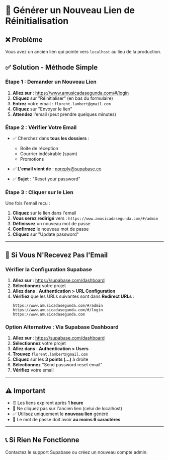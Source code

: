 # 🔑 Générer un Nouveau Lien de Réinitialisation

## ❌ Problème
Vous avez un ancien lien qui pointe vers `localhost` au lieu de la production.

## ✅ Solution - Méthode Simple

### **Étape 1 : Demander un Nouveau Lien**

1. **Allez sur** : https://www.amusicadasegunda.com/#/login
2. **Cliquez** sur "Réinitialiser" (en bas du formulaire)
3. **Entrez** votre email : `florent.lambert@gmail.com`
4. **Cliquez** sur "Envoyer le lien"
5. **Attendez** l'email (peut prendre quelques minutes)

### **Étape 2 : Vérifier Votre Email**

- ✅ Cherchez dans **tous les dossiers** :
  - Boîte de réception
  - Courrier indésirable (spam)
  - Promotions

- ✅ **L'email vient de** : noreply@supabase.co
- ✅ **Sujet** : "Reset your password"

### **Étape 3 : Cliquer sur le Lien**

Une fois l'email reçu :
1. **Cliquez** sur le lien dans l'email
2. **Vous serez redirigé** vers : `https://www.amusicadasegunda.com/#/admin`
3. **Définissez** un nouveau mot de passe
4. **Confirmez** le nouveau mot de passe
5. **Cliquez** sur "Update password"

---

## 🔄 Si Vous N'Recevez Pas l'Email

### **Vérifier la Configuration Supabase**

1. **Allez sur** : https://supabase.com/dashboard
2. **Sélectionnez** votre projet
3. **Allez dans** : **Authentication > URL Configuration**
4. **Vérifiez** que les URLs suivantes sont dans **Redirect URLs** :
   ```
   https://www.amusicadasegunda.com/#/admin
   https://www.amusicadasegunda.com/#/login
   https://www.amusicadasegunda.com
   ```

### **Option Alternative : Via Supabase Dashboard**

1. **Allez sur** : https://supabase.com/dashboard
2. **Sélectionnez** votre projet
3. **Allez dans** : **Authentication > Users**
4. **Trouvez** `florent.lambert@gmail.com`
5. **Cliquez** sur les **3 points (...)** à droite
6. **Sélectionnez** "Send password reset email"
7. **Vérifiez** votre email

---

## ⚠️ Important

- ⏰ Les liens expirent après **1 heure**
- 🚫 Ne cliquez pas sur l'ancien lien (celui de localhost)
- ✅ Utilisez uniquement le **nouveau lien** généré
- 🔐 Le mot de passe doit avoir **au moins 6 caractères**

---

## 📞 Si Rien Ne Fonctionne

Contactez le support Supabase ou créez un nouveau compte admin.

